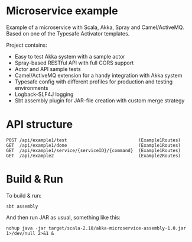 # Microservice example

Example of a microservice with Scala, Akka, Spray and Camel/ActiveMQ. Based on one of the Typesafe Activator templates.

Project contains:
- Easy to test Akka system with a sample actor
- Spray-based RESTful API with full CORS support
- Actor and API sample tests
- Camel/ActiveMQ extension for a handy integration with Akka system
- Typesafe config with different profiles for production and testing environments
- Logback-SLF4J logging
- Sbt assembly plugin for JAR-file creation with custom merge strategy

# API structure

```
POST /api/example1/test                           (Example1Routes)
GET  /api/example1/done                           (Example1Routes)
GET  /api/example1/service/{serviceID}/{command}  (Example1Routes)
GET  /api/example2                                (Example2Routes)
```

# Build & Run

To build & run:
```
sbt assembly
```

And then run JAR as usual, something like this:
```
nohup java -jar target/scala-2.10/akka-microservice-assembly-1.0.jar 1>/dev/null 2>&1 &
```

